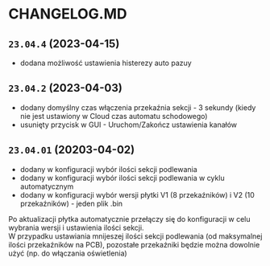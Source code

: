 # CHANGELOG.MD

## `23.04.4` (2023-04-15)

- dodana możliwość ustawienia histerezy auto pazuy

## `23.04.2` (2023-04-03)

- dodany domyślny czas włączenia przekaźnia sekcji - 3 sekundy (kiedy nie jest ustawiony w Cloud czas automatu schodowego)
- usunięty przycisk w GUI - Uruchom/Zakończ ustawienia kanałów

## `23.04.01` (20203-04-02)

- dodany w konfiguracji wybór ilości sekcji podlewania
- dodany w konfiguracji wybór ilości sekcji podlewania w cyklu automatycznym
- dodany w konfiguracji wybór wersji płytki V1 (8 przekaźników) i V2 (10 przekaźników) - jeden plik .bin

Po aktualizacji płytka automatycznie przełączy się do konfiguracji w celu wybrania wersji i ustawienia ilości sekcji.\
W przypadku ustawiania mnijeszej ilości sekcji podlewania (od maksymalnej ilości przekaźników na PCB), pozostałe przekaźniki będzie można dowolnie użyć (np. do włączania oświetlenia)